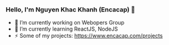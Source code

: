 ### Hello, I'm Nguyen Khac Khanh (Encacap) 👋
- 🔭 I’m currently working on Webopers Group
- 🌱 I’m currently learning ReactJS, NodeJS
- ⚡ Some of my projects: https://www.encacap.com/projects

<!--
**encacap/encacap** is a ✨ _special_ ✨ repository because its `README.md` (this file) appears on your GitHub profile.

Here are some ideas to get you started:

- 🔭 I’m currently working on ...
- 🌱 I’m currently learning ...
- 👯 I’m looking to collaborate on ...
- 🤔 I’m looking for help with ...
- 💬 Ask me about ...
- 📫 How to reach me: ...
- 😄 Pronouns: ...
- ⚡ Fun fact: ...
 -->
